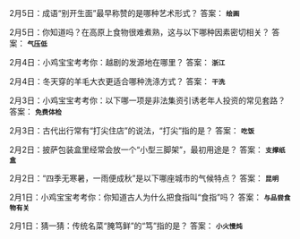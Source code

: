 2月5日：成语“别开生面”最早称赞的是哪种艺术形式？ 答案： **`绘画`**

2月5日：你知道吗？在高原上食物很难煮熟，这与以下哪种因素密切相关？ 答案： **`气压低`**

2月4日：小鸡宝宝考考你：越剧的发源地在哪里？ 答案： **`浙江`**

2月4日：冬天穿的羊毛大衣更适合哪种洗涤方式？ 答案： **`干洗`**

2月3日：小鸡宝宝考考你：以下哪一项是非法集资引诱老年人投资的常见套路？ 答案： **`免费体检`**

2月3日：古代出行常有“打尖住店”的说法，“打尖”指的是？ 答案： **`吃饭`**

2月2日：披萨包装盒里经常会放一个“小型三脚架”，最初用途是？ 答案： **`支撑纸盒`**

2月2日：“四季无寒暑，一雨便成秋”是以下哪座城市的气候特点？ 答案： **`昆明`**

2月1日：小鸡宝宝考考你：你知道古人为什么把食指叫“食指”吗？ 答案： **`与品尝食物有关`**

2月1日：猜一猜：传统名菜“腌笃鲜”的“笃”指的是？ 答案： **`小火慢炖`**
